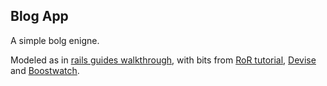 ## Blog App

A simple bolg enigne.

Modeled as in [rails guides walkthrough](http://guides.rubyonrails.org/getting_started.html), with bits from [RoR tutorial](https://www.railstutorial.org/book), [Devise](https://github.com/plataformatec/devise) and [Boostwatch](https://bootswatch.com/).
